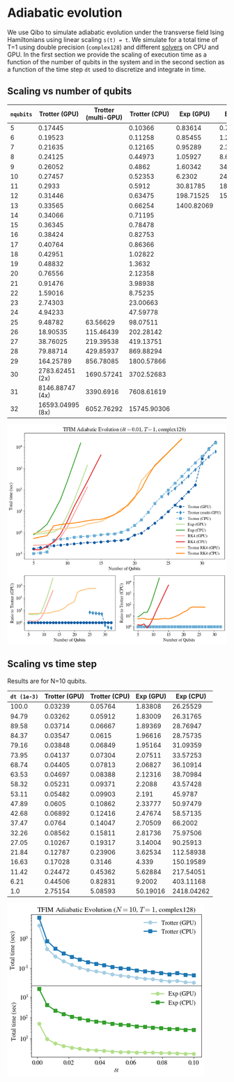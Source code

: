 # Adiabatic evolution

We use Qibo to simulate adiabatic evolution under the transverse field Ising
Hamiltonians using linear scaling `s(t) = t`. We simulate for a total time
of T=1 using double precision (`complex128`) and different
[solvers](https://qibo.readthedocs.io/en/stable/qibo.html#solvers)
on CPU and GPU. In the first section we provide the scaling of execution time
as a function of the number of qubits in the system and in the second section
as a function of the time step `dt` used to discretize and integrate in time.

## Scaling vs number of qubits

`nqubits` | Trotter (GPU) | Trotter (multi-GPU) | Trotter (CPU) | Exp (GPU) | Exp (CPU) | RK4 (GPU) | RK4 (CPU) | Trotter RK4 (GPU) | Trotter RK4 (CPU)
-- | -- | -- | -- | -- | -- | -- | -- | -- | --
5 | 0.17445 |         | 0.10366 | 0.83614 | 0.78556 | 0.25242 | 0.156 | 0.89121 | 0.5226
6 | 0.19523 |         | 0.11258 | 0.85455 | 1.28687 | 0.25621 | 0.1549 | 1.03522 | 0.61248
7 | 0.21635 |         | 0.12165 | 0.95289 | 2.39186 | 0.2697 | 0.21857 | 1.18833 | 0.70617
8 | 0.24125 |         | 0.44973 | 1.05927 | 8.69052 | 0.33928 | 0.35587 | 1.34537 | 2.05456
9 | 0.26052 |         | 0.4862 | 1.60342 | 34.69458 | 0.59477 | 0.83639 | 1.47065 | 2.32306
10 | 0.27457 |         | 0.52353 | 6.2302 | 240.25221 | 1.71798 | 3.23398 | 1.55437 | 2.57444
11 | 0.2933 |         | 0.5912 | 30.81785 | 1885.62326 | 7.22978 | 15.72184 | 1.69087 | 2.74806
12 | 0.31446 |         | 0.63475 | 198.71525 | 15068.34078 | 31.00997 | 61.33608 | 1.89166 | 3.07578
13 | 0.33565 |         | 0.66254 | 1400.82069 |         | 134.25498 | 242.00017 | 2.46156 | 3.5229
14 | 0.34066 |         | 0.71195 |         |         |         | 1018.38455 | 2.80647 | 3.9003
15 | 0.36345 |         | 0.78478 |         |         |         | 4151.16189 | 3.25374 | 4.07862
16 | 0.38424 |         | 0.82753 |         |         |         |         | 4.72084 | 5.06896
17 | 0.40764 |         | 0.86366 |         |         |         |         | 6.61444 | 6.82558
18 | 0.42951 |         | 1.02822 |         |         |         |         | 12.43154 | 10.31241
19 | 0.48832 |         | 1.3632 |         |         |         |         | 17.55895 | 19.5482
20 | 0.76556 |         | 2.12358 |         |         |         |         | 38.71244 | 45.04425
21 | 0.91476 |         | 3.98938 |         |         |         |         | 253.88249 | 107.72325
22 | 1.59016 |         | 8.75235 |         |         |         |         | 604.18377 | 428.68612
23 | 2.74303 |         | 23.00663 |         |         |         |         | 1243.40607 | 1352.20024
24 | 4.94233 |         | 47.59778 |         |         |         |         | 2577.88493 | 2769.86169
25 | 9.48782 | 63.56629 | 98.07511 |         |         |         |         | 5402.67001 | 5607.38338
26 | 18.90535 | 115.46439 | 202.28142 |         |         |         |         | 11297.93766 | 11523.4246
27 | 38.76025 | 219.39538 | 419.13751 |         |         |         |         | 22595.86618 | 23790.17723
28 | 79.88714 | 429.85937 | 869.88294 |         |         |         |         |         |
29 | 164.25789 | 856.78085 | 1800.57866 |         |         |         |         |         |
30 | 2783.62451 (2x) | 1690.57241 | 3702.52683 |         |         |         |         |         |
31 | 8146.88747 (4x) | 3390.6916 | 7608.61619 |         |         |         |         |         |
32 | 16593.04995 (8x) | 6052.76292 | 15745.90306 |         |         |         |         |         |

![adiabatic-nqubits](../images/adiabatic_evolution.png)

## Scaling vs time step

Results are for N=10 qubits.

`dt (1e-3)` | Trotter (GPU) | Trotter (CPU) | Exp (GPU) | Exp (CPU)
-- | -- | -- | -- | --
100.0 | 0.03239 | 0.05764 | 1.83808 | 26.25529
94.79 | 0.03262 | 0.05912 | 1.83009 | 26.31765
89.58 | 0.03714 | 0.06667 | 1.89369 | 28.76947
84.37 | 0.03547 | 0.0615 | 1.96616 | 28.75735
79.16 | 0.03848 | 0.06849 | 1.95164 | 31.09359
73.95 | 0.04137 | 0.07304 | 2.07511 | 33.57253
68.74 | 0.04405 | 0.07813 | 2.06827 | 36.10914
63.53 | 0.04697 | 0.08388 | 2.12316 | 38.70984
58.32 | 0.05231 | 0.09371 | 2.2088 | 43.57428
53.11 | 0.05482 | 0.09903 | 2.191 | 45.9787
47.89 | 0.0605 | 0.10862 | 2.33777 | 50.97479
42.68 | 0.06892 | 0.12416 | 2.47674 | 58.57135
37.47 | 0.0764 | 0.14047 | 2.70509 | 66.2002
32.26 | 0.08562 | 0.15811 | 2.81736 | 75.97506
27.05 | 0.10267 | 0.19317 | 3.14004 | 90.25913
21.84 | 0.12787 | 0.23906 | 3.62534 | 112.58938
16.63 | 0.17028 | 0.3146 | 4.339 | 150.19589
11.42 | 0.24472 | 0.45362 | 5.62884 | 217.54051
6.21 | 0.44506 | 0.82831 | 9.2002 | 403.11168
1.0 | 2.75154 | 5.08593 | 50.19016 | 2418.04262

![adiabatic-dt](../images/adiabatic_evolution_dt.png)
